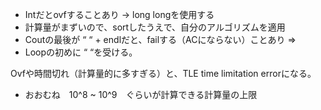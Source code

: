 
- Intだとovfすることあり -> long longを使用する
- 計算量がまずいので、sortしたうえで、自分のアルゴリズムを適用
- Coutの最後が “ “ + endlだと、failする（ACにならない）ことあり => 
- Loopの初めに “ “を受ける。

Ovfや時間切れ（計算量的に多すぎる）と、TLE time limitation errorになる。
- おおむね　10^8 ~ 10^9　ぐらいが計算できる計算量の上限